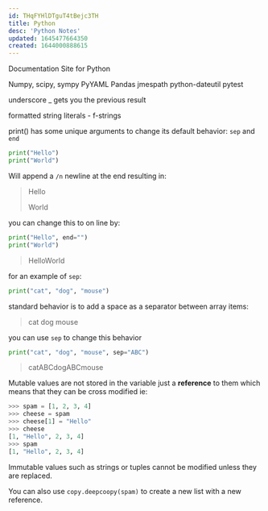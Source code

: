 ```yaml
---
id: THqFYHlDTguT4tBejc3TH
title: Python
desc: 'Python Notes'
updated: 1645477664350
created: 1644000888615
---
```

Documentation Site for Python

Numpy, scipy, sympy PyYAML Pandas jmespath python-dateutil pytest

underscore _ gets you the previous result

formatted string literals - f-strings

print() has some unique arguments to change its default behavior: ```sep``` and ```end```

```Python
print("Hello")
print("World")
```

Will append a ```/n``` newline at the end resulting in:

> Hello
>
> World

you can change this to on line by:

```Python
print("Hello", end="")
print("World")
```

> HelloWorld

for an example of `sep`:

```python
print("cat", "dog", "mouse")
```

standard behavior is to add a space as a separator between array items:

> cat dog mouse

you can use `sep` to change this behavior

```python
print("cat", "dog", "mouse", sep="ABC")
```

> catABCdogABCmouse

Mutable values are not stored in the variable just a **reference** to them which means that they can be cross modified ie:

```python
>>> spam = [1, 2, 3, 4]
>>> cheese = spam
>>> cheese[1] = "Hello"
>>> cheese 
[1, "Hello", 2, 3, 4]
>>> spam 
[1, "Hello", 2, 3, 4]
```

Immutable values such as strings or tuples cannot be modified unless they are replaced.

You can also use `copy.deepcoopy(spam)` to create a new list with a new reference.

